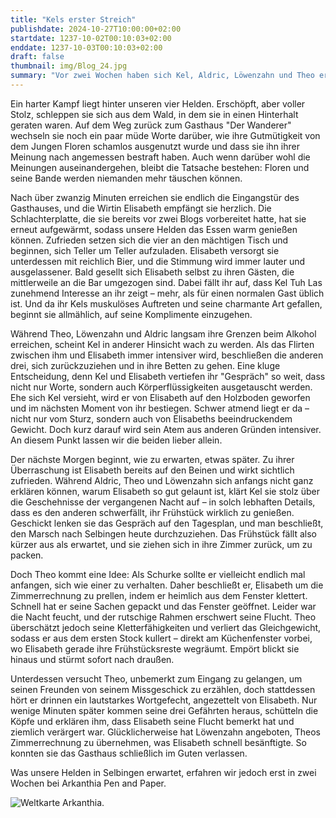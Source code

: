 ```yaml
---
title: "Kels erster Streich"
publishdate: 2024-10-27T10:00:00+02:00
startdate: 1237-10-02T00:10:03+02:00
enddate: 1237-10-03T00:10:03+02:00
draft: false
thumbnail: img/Blog_24.jpg
summary: "Vor zwei Wochen haben sich Kel, Aldric, Löwenzahn und Theo erfolgreich gegen einen Hinterhalt gewehrt und ihre Feinde überwältigt. Jetzt sehnen sie sich nach einem ruhigen Abend im 'Wanderer', doch daraus wird nichts. Warum, erfahrt ihr hier:"
---
```


Ein harter Kampf liegt hinter unseren vier Helden. Erschöpft, aber voller Stolz, schleppen sie sich aus dem Wald, in dem sie in einen Hinterhalt geraten waren. Auf dem Weg zurück zum Gasthaus "Der Wanderer" wechseln sie noch ein paar müde Worte darüber, wie ihre Gutmütigkeit von dem Jungen Floren schamlos ausgenutzt wurde und dass sie ihn ihrer Meinung nach angemessen bestraft haben. Auch wenn darüber wohl die Meinungen auseinandergehen, bleibt die Tatsache bestehen: Floren und seine Bande werden niemanden mehr täuschen können.

Nach über zwanzig Minuten erreichen sie endlich die Eingangstür des Gasthauses, und die Wirtin Elisabeth empfängt sie herzlich. Die Schlachterplatte, die sie bereits vor zwei Blogs vorbereitet hatte, hat sie erneut aufgewärmt, sodass unsere Helden das Essen warm genießen können. Zufrieden setzen sich die vier an den mächtigen Tisch und beginnen, sich Teller um Teller aufzuladen. Elisabeth versorgt sie unterdessen mit reichlich Bier, und die Stimmung wird immer lauter und ausgelassener. Bald gesellt sich Elisabeth selbst zu ihren Gästen, die mittlerweile an die Bar umgezogen sind. Dabei fällt ihr auf, dass Kel Tuh Las zunehmend Interesse an ihr zeigt – mehr, als für einen normalen Gast üblich ist. Und da ihr Kels muskulöses Auftreten und seine charmante Art gefallen, beginnt sie allmählich, auf seine Komplimente einzugehen.

Während Theo, Löwenzahn und Aldric langsam ihre Grenzen beim Alkohol erreichen, scheint Kel in anderer Hinsicht wach zu werden. Als das Flirten zwischen ihm und Elisabeth immer intensiver wird, beschließen die anderen drei, sich zurückzuziehen und in ihre Betten zu gehen. Eine kluge Entscheidung, denn Kel und Elisabeth vertiefen ihr "Gespräch" so weit, dass nicht nur Worte, sondern auch Körperflüssigkeiten ausgetauscht werden. Ehe sich Kel versieht, wird er von Elisabeth auf den Holzboden geworfen und im nächsten Moment von ihr bestiegen. Schwer atmend liegt er da – nicht nur vom Sturz, sondern auch von Elisabeths beeindruckendem Gewicht. Doch kurz darauf wird sein Atem aus anderen Gründen intensiver. An diesem Punkt lassen wir die beiden lieber allein.

Der nächste Morgen beginnt, wie zu erwarten, etwas später. Zu ihrer Überraschung ist Elisabeth bereits auf den Beinen und wirkt sichtlich zufrieden. Während Aldric, Theo und Löwenzahn sich anfangs nicht ganz erklären können, warum Elisabeth so gut gelaunt ist, klärt Kel sie stolz über die Geschehnisse der vergangenen Nacht auf – in solch lebhaften Details, dass es den anderen schwerfällt, ihr Frühstück wirklich zu genießen. Geschickt lenken sie das Gespräch auf den Tagesplan, und man beschließt, den Marsch nach Selbingen heute durchzuziehen. Das Frühstück fällt also kürzer aus als erwartet, und sie ziehen sich in ihre Zimmer zurück, um zu packen.

Doch Theo kommt eine Idee: Als Schurke sollte er vielleicht endlich mal anfangen, sich wie einer zu verhalten. Daher beschließt er, Elisabeth um die Zimmerrechnung zu prellen, indem er heimlich aus dem Fenster klettert. Schnell hat er seine Sachen gepackt und das Fenster geöffnet. Leider war die Nacht feucht, und der rutschige Rahmen erschwert seine Flucht. Theo überschätzt jedoch seine Kletterfähigkeiten und verliert das Gleichgewicht, sodass er aus dem ersten Stock kullert – direkt am Küchenfenster vorbei, wo Elisabeth gerade ihre Frühstücksreste wegräumt. Empört blickt sie hinaus und stürmt sofort nach draußen.

Unterdessen versucht Theo, unbemerkt zum Eingang zu gelangen, um seinen Freunden von seinem Missgeschick zu erzählen, doch stattdessen hört er drinnen ein lautstarkes Wortgefecht, angezettelt von Elisabeth. Nur wenige Minuten später kommen seine drei Gefährten heraus, schütteln die Köpfe und erklären ihm, dass Elisabeth seine Flucht bemerkt hat und ziemlich verärgert war. Glücklicherweise hat Löwenzahn angeboten, Theos Zimmerrechnung zu übernehmen, was Elisabeth schnell besänftigte. So konnten sie das Gasthaus schließlich im Guten verlassen.

Was unsere Helden in Selbingen erwartet, erfahren wir jedoch erst in zwei Wochen bei Arkanthia Pen and Paper.

<div class="img-max center">
  <img class="img-fluid" title="Weltkarte Arkanthia" alt="Weltkarte Arkanthia." src="/img/Arkanthia_Full_Map_Wanderer_only.jpg" />
</div>
